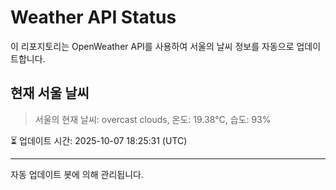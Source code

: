 
# Weather API Status

이 리포지토리는 OpenWeather API를 사용하여 서울의 날씨 정보를 자동으로 업데이트합니다.

## 현재 서울 날씨
> 서울의 현재 날씨: overcast clouds, 온도: 19.38°C, 습도: 93%

⏳ 업데이트 시간: 2025-10-07 18:25:31 (UTC)

---
자동 업데이트 봇에 의해 관리됩니다.

